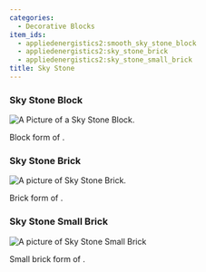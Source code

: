```yaml
---
categories:
  - Decorative Blocks
item_ids:
  - appliedenergistics2:smooth_sky_stone_block
  - appliedenergistics2:sky_stone_brick
  - appliedenergistics2:sky_stone_small_brick
title: Sky Stone
---
```


### Sky Stone Block

![A Picture of a Sky Stone Block.](../../../../public/assets/large/skystone_block.png)

Block form of <ItemLink id="appliedenergistics2:sky_stone_block"/>.

<RecipeFor id="appliedenergistics2:smooth_sky_stone_block"/>

### Sky Stone Brick

![A picture of Sky Stone Brick.](../../../../public/assets/large/sky_stone_brick.png)

Brick form of <ItemLink id="appliedenergistics2:sky_stone_block"/>.

<RecipeFor id="appliedenergistics2:sky_stone_brick"/>

### Sky Stone Small Brick

![A picture of Sky Stone Small Brick](../../../../public/assets/large/sky_stone_small_brick.png)

Small brick form of <ItemLink id="appliedenergistics2:sky_stone_block"/>.

<RecipeFor id="appliedenergistics2:sky_stone_small_brick"/>
